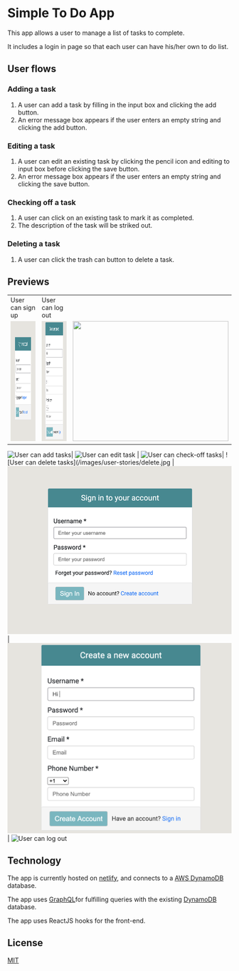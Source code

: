 # Simple To Do App
This app allows a user to manage a list of tasks to complete.

It includes a login in page so that each user can have his/her own to do list.

## User flows

### Adding a task

1. A user can add a task by filling in the input box and clicking the add button.
1. An error message box appears if the user enters an empty string and clicking the add button.

### Editing a task

1. A user can edit an existing task by clicking the pencil icon and editing to input box before clicking the save button.
1. An error message box appears if the user enters an empty string and clicking the save button.

### Checking off a task

1. A user can click on an existing task to mark it as completed.
1. The description of the task will be striked out.


### Deleting a task

1. A user can click the trash can button to delete a task.

## Previews
<table>
  <tr>
    <tdUser can log in</td>
     <td>User can sign up</td>
     <td>User can log out</td>
  </tr>
  <tr>
    <td><img src="/public/images/user-stories/login.png" width=350 height=270></td>
    <td><img src="/public/images/user-stories/signup.png" width=350 height=270></td>
    <td><img src="/images/user-stories/logout.png" width=350 height=270></td>
  </tr>
 </table>

![User can add tasks](/public/images/user-stories/add.jpg)| ![User can edit task](/images/user-stories/edit.jpg) |
![User can check-off tasks](/images/user-stories/check-off.jpg)| ![User can delete tasks](/images/user-stories/delete.jpg |
![User can login](/public/images/user-stories/login.png)| ![User can sign up](/public/images/user-stories/signup.png) | 
![User can log out](/images/user-stories/logout.jpg)  

## Technology

The app is currently hosted on [netlify](https://www.netlify.com/), and connects to a [AWS DynamoDB](https://aws.amazon.com/dynamodb/) database. 

The app uses [GraphQL](https://graphql.org/)for fulfilling queries with the existing [DynamoDB](https://aws.amazon.com/dynamodb/) database.

The app uses ReactJS hooks for the front-end.


## License

[MIT](LICENSE)
